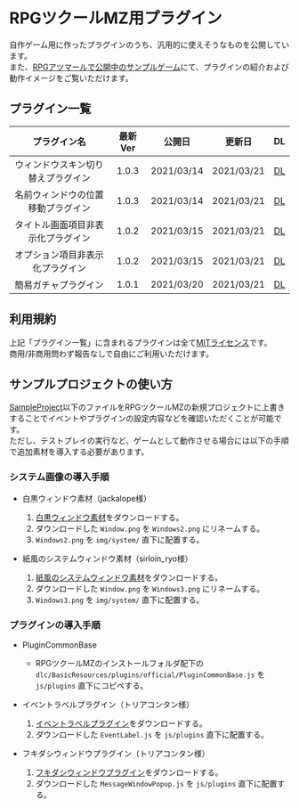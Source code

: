 # RPGツクールMZ用プラグイン

自作ゲーム用に作ったプラグインのうち、汎用的に使えそうなものを公開しています。  
また、[RPGアツマールで公開中のサンプルゲーム](https://game.nicovideo.jp/atsumaru/games/gm19008?key=316bc71b5ee1)にて、プラグインの紹介および動作イメージをご覧いただけます。  


## プラグイン一覧

| プラグイン名            | 最新Ver | 公開日        | 更新日        | DL                                                                                                                           |
|:-----------------:|:-----:|:----------:|:----------:|:----------------------------------------------------------------------------------------------------------------------------:|
| ウィンドウスキン切り替えプラグイン | 1.0.3 | 2021/03/14 | 2021/03/21 | [DL](https://raw.githubusercontent.com/maguros/RPGMakerMZ_Plugins/master/SampleProject/js/plugins/WindowSkinSwitcher.js)     |
| 名前ウィンドウの位置移動プラグイン | 1.0.3 | 2021/03/14 | 2021/03/21 | [DL](https://raw.githubusercontent.com/maguros/RPGMakerMZ_Plugins/master/SampleProject/js/plugins/NameBoxPositionChanger.js) |
| タイトル画面項目非表示化プラグイン | 1.0.2 | 2021/03/15 | 2021/03/21 | [DL](https://raw.githubusercontent.com/maguros/RPGMakerMZ_Plugins/master/SampleProject/js/plugins/TitleItemEraser.js)        |
| オプション項目非表示化プラグイン  | 1.0.2 | 2021/03/15 | 2021/03/21 | [DL](https://raw.githubusercontent.com/maguros/RPGMakerMZ_Plugins/master/SampleProject/js/plugins/OptionItemEraser.js)       |
| 簡易ガチャプラグイン        | 1.0.1 | 2021/03/20 | 2021/03/21 | [DL](https://raw.githubusercontent.com/maguros/RPGMakerMZ_Plugins/master/SampleProject/js/plugins/LotteryGenerator.js)       |


## 利用規約

上記「プラグイン一覧」に含まれるプラグインは全て[MITライセンス](https://github.com/maguros/RPGMakerMZ_Plugins/blob/master/LICENSE.ja.txt)です。  
商用/非商用問わず報告なしで自由にご利用いただけます。


## サンプルプロジェクトの使い方

[SampleProject](https://github.com/maguros/RPGMakerMZ_Plugins/blob/master/SampleProject/)以下のファイルをRPGツクールMZの新規プロジェクトに上書きすることでイベントやプラグインの設定内容などを確認いただくことが可能です。  
ただし、テストプレイの実行など、ゲームとして動作させる場合には以下の手順で追加素材を導入する必要があります。

### システム画像の導入手順

* 白黒ウィンドウ素材（jackalope様）
    1. [白黒ウィンドウ素材](https://tm.lucky-duet.com/viewtopic.php?t=5263)をダウンロードする。
    2. ダウンロードした `Window.png` を `Windows2.png` にリネームする。
    3. `Windows2.png` を `img/system/` 直下に配置する。

* 紙風のシステムウィンドウ素材（sirloin_ryo様）
    1. [紙風のシステムウィンドウ素材](https://tm.lucky-duet.com/viewtopic.php?f=14&t=7530)をダウンロードする。
    2. ダウンロードした `Window.png` を `Windows3.png` にリネームする。
    3. `Windows3.png` を `img/system/` 直下に配置する。

### プラグインの導入手順

* PluginCommonBase
    * RPGツクールMZのインストールフォルダ配下の `dlc/BasicResources/plugins/official/PluginCommonBase.js` を　`js/plugins` 直下にコピペする。

* イベントラベルプラグイン（トリアコンタン様）
    1. [イベントラベルプラグイン](https://github.com/triacontane/RPGMakerMV/tree/mz_master/EventLabel.js)をダウンロードする。
    2. ダウンロードした `EventLabel.js` を `js/plugins` 直下に配置する。

* フキダシウィンドウプラグイン（トリアコンタン様）
    1. [フキダシウィンドウプラグイン](https://github.com/triacontane/RPGMakerMV/tree/mz_master/MessageWindowPopup.js)をダウンロードする。
    2. ダウンロードした `MessageWindowPopup.js` を `js/plugins` 直下に配置する。
